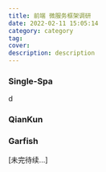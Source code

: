 ```yaml
---
title: 前端 微服务框架调研
date: 2022-02-11 15:05:14
category: category
tag:
cover:
description: description
---
```


### Single-Spa

d

### QianKun



### Garfish



[未完待续...]